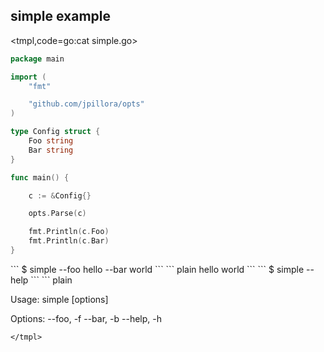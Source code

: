 ## simple example

<tmpl,code=go:cat simple.go>
``` go 
package main

import (
	"fmt"

	"github.com/jpillora/opts"
)

type Config struct {
	Foo string
	Bar string
}

func main() {

	c := &Config{}

	opts.Parse(c)

	fmt.Println(c.Foo)
	fmt.Println(c.Bar)
}
```
</tmpl>
```
$ simple --foo hello --bar world
```
<tmpl,code:go run simple.go --foo hello --bar world>
``` plain 
hello
world
```
</tmpl>
```
$ simple --help
```
<tmpl,code:go run simple.go --help>
``` plain 

  Usage: simple [options]
  
  Options:
  --foo, -f 
  --bar, -b 
  --help, -h
  
```
</tmpl>